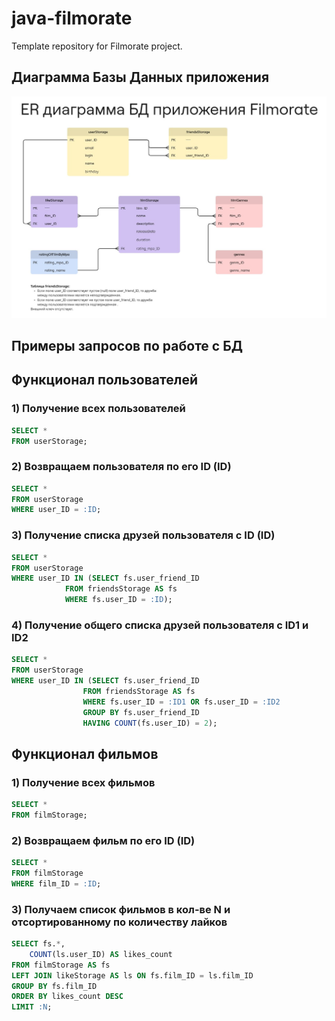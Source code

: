 # java-filmorate

Template repository for Filmorate project.

## Диаграмма Базы Данных приложения

![ER diagram of BD of Filmorate Application](src/main/resources/bd-diagramm.jpg)

## Примеры запросов по работе с БД

## Функционал пользователей

### 1) Получение всех пользователей

```sql
SELECT *  
FROM userStorage;
```

### 2) Возвращаем пользователя по его ID (ID)

```sql
SELECT * 
FROM userStorage
WHERE user_ID = :ID;
```

### 3) Получение списка друзей пользователя c ID (ID)

```sql
SELECT * 
FROM userStorage
WHERE user_ID IN (SELECT fs.user_friend_ID  
			FROM friendsStorage AS fs 
			WHERE fs.user_ID = :ID);
```

### 4) Получение общего списка друзей пользователя с ID1 и ID2

```sql
SELECT * 
FROM userStorage
WHERE user_ID IN (SELECT fs.user_friend_ID 
				FROM friendsStorage AS fs
				WHERE fs.user_ID = :ID1 OR fs.user_ID = :ID2
				GROUP BY fs.user_friend_ID
				HAVING COUNT(fs.user_ID) = 2);
```

## Функционал фильмов

### 1) Получение всех фильмов

```sql
SELECT *  
FROM filmStorage;
```

### 2) Возвращаем фильм по его ID (ID)

```sql
SELECT * 
FROM filmStorage
WHERE film_ID = :ID;
```

### 3) Получаем список фильмов в кол-ве N и отсортированному по количеству лайков

```sql
SELECT fs.*, 
	COUNT(ls.user_ID) AS likes_count
FROM filmStorage AS fs
LEFT JOIN likeStorage AS ls ON fs.film_ID = ls.film_ID
GROUP BY fs.film_ID
ORDER BY likes_count DESC
LIMIT :N;
```